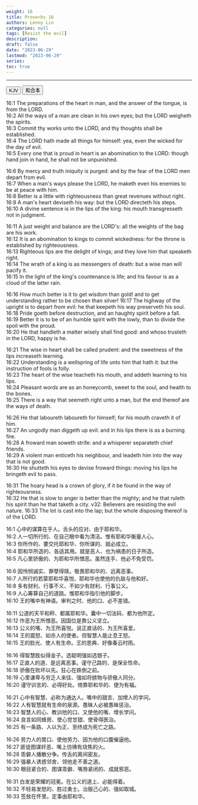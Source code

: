 ```yaml
---
weight: 16
title: Proverbs 16
authors: Lenny Lin
categories: null
tags: [Resist the evil]
description: 
draft: false
date: "2023-06-29"
lastmod: "2023-06-29"
series:
toc: true
---
```



<!--more-->
---

<!-- Tab links -->
<div class="tab">
  <button class="tablinks active" onclick="tablabel(event, 'english')">KJV</button>
  <button class="tablinks" onclick="tablabel(event, 'chinese')">和合本</button>
</div>

<!-- Tab content -->
<div id="english" class="tabcontent" style="display:block">

16:1 The preparations of the heart in man, and the answer of the tongue, is from the LORD.  
16:2 All the ways of a man are clean in his own eyes; but the LORD weigheth the spirits.  
16:3 Commit thy works unto the LORD, and thy thoughts shall be established.  
16:4 The LORD hath made all things for himself: yea, even the wicked for the day of evil.  
16:5 Every one that is proud in heart is an abomination to the LORD: though hand join in hand, he shall not be unpunished.  

16:6 By mercy and truth iniquity is purged: and by the fear of the LORD men depart from evil.  
16:7 When a man's ways please the LORD, he maketh even his enemies to be at peace with him.  
16:8 Better is a little with righteousness than great revenues without right.  
16:9 A man's heart deviseth his way: but the LORD directeth his steps.  
16:10 A divine sentence is in the lips of the king: his mouth transgresseth not in judgment.  

16:11 A just weight and balance are the LORD's: all the weights of the bag are his work.  
16:12 It is an abomination to kings to commit wickedness: for the throne is established by righteousness.  
16:13 Righteous lips are the delight of kings; and they love him that speaketh right.  
16:14 The wrath of a king is as messengers of death: but a wise man will pacify it.  
16:15 In the light of the king's countenance is life; and his favour is as a cloud of the latter rain.  

16:16 How much better is it to get wisdom than gold! and to get understanding rather to be chosen than silver!
16:17 The highway of the upright is to depart from evil: he that keepeth his way preserveth his soul.  
16:18 Pride goeth before destruction, and an haughty spirit before a fall.  
16:19 Better it is to be of an humble spirit with the lowly, than to divide the spoil with the proud.  
16:20 He that handleth a matter wisely shall find good: and whoso trusteth in the LORD, happy is he.  

16:21 The wise in heart shall be called prudent: and the sweetness of the lips increaseth learning.  
16:22 Understanding is a wellspring of life unto him that hath it: but the instruction of fools is folly.  
16:23 The heart of the wise teacheth his mouth, and addeth learning to his lips.  
16:24 Pleasant words are as an honeycomb, sweet to the soul, and health to the bones.  
16:25 There is a way that seemeth right unto a man, but the end thereof are the ways of death.  

16:26 He that laboureth laboureth for himself; for his mouth craveth it of him.  
16:27 An ungodly man diggeth up evil: and in his lips there is as a burning fire.  
16:28 A froward man soweth strife: and a whisperer separateth chief friends.  
16:29 A violent man enticeth his neighbour, and leadeth him into the way that is not good.  
16:30 He shutteth his eyes to devise froward things: moving his lips he bringeth evil to pass.  

16:31 The hoary head is a crown of glory, if it be found in the way of righteousness.  
16:32 He that is slow to anger is better than the mighty; and he that ruleth his spirit than he that taketh a city. <a class = "marginnote">v32: Believers are resisting the evil nature.</a> 
16:33 The lot is cast into the lap; but the whole disposing thereof is of the LORD.  
</div>

<div id="chinese" class="tabcontent">

16:1 心中的谋算在乎人。舌头的应对、由于耶和华。  
16:2 人一切所行的、在自己眼中看为清洁。惟有耶和华衡量人心。  
16:3 你所作的、要交托耶和华、你所谋的、就必成立。  
16:4 耶和华所造的、各适其用。就是恶人、也为祸患的日子所造。  
16:5 凡心里骄傲的、为耶和华所憎恶。虽然连手、他必不免受罚。  

16:6 因怜悯诚实、罪孽得赎。敬畏耶和华的、远离恶事。  
16:7 人所行的若蒙耶和华喜悦、耶和华也使他的仇敌与他和好。  
16:8 多有财利、行事不义、不如少有财利、行事公义。  
16:9 人心筹算自己的道路。惟耶和华指引他的脚步。  
16:10 王的嘴中有神语。审判之时、他的口、必不差错。  

16:11 公道的天平和秤、都属耶和华。囊中一切法码、都为他所定。  
16:12 作恶为王所憎恶。因国位是靠公义坚立。  
16:13 公义的嘴、为王所喜悦。说正直话的、为王所喜爱。  
16:14 王的震怒、如杀人的使者。但智慧人能止息王怒。  
16:15 王的脸光、使人有生命。王的恩典、好像春云时雨。  

16:16 得智慧胜似得金子。选聪明强如选银子。  
16:17 正直人的道、是远离恶事。谨守己路的、是保全性命。  
16:18 骄傲在败坏以先。狂心在跌倒之前。  
16:19 心里谦卑与穷乏人来往、强如将掳物与骄傲人同分。  
16:20 谨守训言的、必得好处。倚靠耶和华的、便为有福。  

16:21 心中有智慧、必称为通达人。嘴中的甜言、加增人的学问。  
16:22 人有智慧就有生命的泉源。愚昧人必被愚昧惩治。  
16:23 智慧人的心、教训他的口、又使他的嘴、增长学问。  
16:24 良言如同蜂房、使心觉甘甜、使骨得医治。  
16:25 有一条路、人以为正、至终成为死亡之路。  

16:26 劳力人的胃口、使他劳力、因为他的口腹催逼他。  
16:27 匪徒图谋奸恶、嘴上彷彿有烧焦的火。  
16:28 乖僻人播散分争。传舌的离间密友。  
16:29 强暴人诱惑邻舍、领他走不善之道。  
16:30 眼目紧合的、图谋乖僻、嘴唇紧闭的、成就邪恶。  

16:31 白发是荣耀的冠冕。在公义的道上、必能得着。  
16:32 不轻易发怒的、胜过勇士。治服己心的、强如取城。  
16:33 签放在怀里。定事由耶和华。  

</div>


